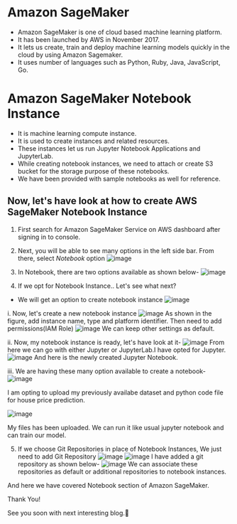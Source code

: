 # Amazon SageMaker

- Amazon SageMaker is one of cloud based machine learning platform.
- It has been launched by AWS in November 2017.
- It lets us create, train and deploy machine learning models quickly in the cloud by using Amazon Sagemaker.
- It uses number of languages such as Python, Ruby, Java, JavaScript, Go.

# Amazon SageMaker Notebook Instance

- It is machine learning compute instance.
- It is used to create instances and related resources.
- These instances let us run Jupyter Notebook Applications and JupyterLab.
- While creating notebook instances, we need to attach or create S3 bucket for the storage purpose of these notebooks.
- We have been provided with sample notebooks as well for reference.

## Now, let's have look at how to create AWS SageMaker Notebook Instance

1. First search for Amazon SageMaker Service on AWS dashboard after signing in to console.

2. Next, you will be able to see many options in the left side bar.
From there, select *Notebook* option
![image](https://user-images.githubusercontent.com/66831307/229079382-a1111715-ca7e-44df-9916-27c5cc42e3f1.png)

3. In Notebook, there are two options available as shown below-
![image](https://user-images.githubusercontent.com/66831307/229079663-4a0126d3-9e3a-4c45-8cfe-de47278cf7b7.png)
   
4. If we opt for Notebook Instance.. Let's see what next?
- We will get an option to create notebook instance
![image](https://user-images.githubusercontent.com/66831307/229080730-5ec8d914-3059-4a60-96e6-9a288d1ebe51.png)

i. Now, let's create a new notebook instance
![image](https://user-images.githubusercontent.com/66831307/229081083-28e753c7-f563-4485-be7d-55d062e85630.png)
As shown in the figure, add instance name, type and platform identifier.
Then need to add permissions(IAM Role)
![image](https://user-images.githubusercontent.com/66831307/229082142-cdb0c64f-6a43-45a2-bfbd-89104badf78c.png)
We can keep other settings as default.
     
ii. Now, my notebook instance is ready, let's have look at it-
![image](https://user-images.githubusercontent.com/66831307/229082952-2f32471f-a0e4-43ca-9f9b-0ce4664efd63.png)
From here we can go with either Jupyter or JupyterLab.I have opted for Jupyter.
![image](https://user-images.githubusercontent.com/66831307/229083571-1289c28c-80fb-4f92-b094-382d93542921.png)
And here is the newly created Jupyter Notebook.
      
iii. We are having these many option available to create a notebook-
![image](https://user-images.githubusercontent.com/66831307/229084139-a9679b21-42c8-40ff-95ad-0d47db486e2b.png)
       
I am opting to upload my previously availabe dataset and python code file for house price prediction.
       
![image](https://user-images.githubusercontent.com/66831307/229089772-5822af2b-ccf6-4e45-864c-3222c0125790.png)

My files has been uploaded. We can run it like usual jupyter notebook and can train our model.
       
5. If we choose Git Repositories in place of Notebook Instances,
We just need to add Git Repository
![image](https://user-images.githubusercontent.com/66831307/229086200-2b206040-848e-490c-b5e4-26a1e42a2f4e.png)
![image](https://user-images.githubusercontent.com/66831307/229086542-871bb7b9-07bd-421a-bc32-1700964ff427.png)
I have added a git repository as shown below-
![image](https://user-images.githubusercontent.com/66831307/229087837-3036a0a6-3bb9-4c43-9126-83459a497e7c.png)
We can associate these repositories as default or additional repositories to notebook instances.
    
And here we have covered Notebook section of Amazon SageMaker.
    
Thank You!
    
See you soon with next interesting blog.👋







     

